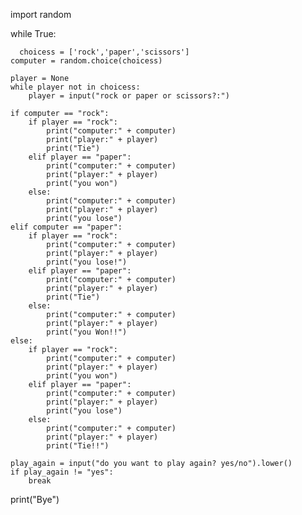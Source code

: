 import random

while True:      

      choicess = ['rock','paper','scissors']
    computer = random.choice(choicess)
    
    player = None
    while player not in choicess:
        player = input("rock or paper or scissors?:")

    if computer == "rock":
        if player == "rock":
            print("computer:" + computer)
            print("player:" + player)
            print("Tie")
        elif player == "paper":
            print("computer:" + computer)
            print("player:" + player)
            print("you won")
        else:
            print("computer:" + computer)
            print("player:" + player)
            print("you lose")
    elif computer == "paper":
        if player == "rock":
            print("computer:" + computer)
            print("player:" + player)
            print("you lose!")
        elif player == "paper":
            print("computer:" + computer)
            print("player:" + player)
            print("Tie")
        else:
            print("computer:" + computer)
            print("player:" + player)
            print("you Won!!")
    else:
        if player == "rock":
            print("computer:" + computer)
            print("player:" + player)
            print("you won")
        elif player == "paper":
            print("computer:" + computer)
            print("player:" + player)
            print("you lose")
        else:
            print("computer:" + computer)
            print("player:" + player)
            print("Tie!!")

    play_again = input("do you want to play again? yes/no").lower()
    if play_again != "yes":
        break
        
print("Bye")







